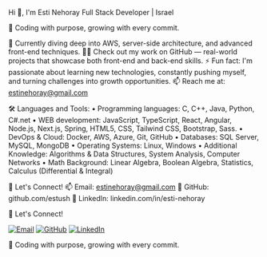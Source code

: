 Hi 👋, I'm Esti Nehoray
Full Stack Developer | Israel

🎯 Coding with purpose, growing with every commit.

🌱 Currently diving deep into AWS, server-side architecture, and advanced front-end techniques.
👨‍💻 Check out my work on GitHub — real-world projects that showcase both front-end and back-end skills.
⚡ Fun fact: I'm passionate about learning new technologies, constantly pushing myself, and turning challenges into growth opportunities.
📫 Reach me at: estinehoray@gmail.com


🛠️ Languages and Tools:
• Programming languages: C, C++, Java, Python, C#.net
• WEB development: JavaScript, TypeScript, React, Angular, Node.js, Next.js, Spring, HTML5, CSS, Tailwind CSS, Bootstrap, Sass.
• DevOps & Cloud: Docker, AWS, Azure, Git, GitHub
• Databases: SQL Server, MySQL, MongoDB
• Operating Systems: Linux, Windows
• Additional  Knowledge: Algorithms & Data Structures, System Analysis, Computer Networks
• Math Background: Linear Algebra, Boolean Algebra, Statistics, Calculus (Differential & Integral)

🤝 Let's Connect!
📫 Email: estinehoray@gmail.com
🐙 GitHub: github.com/estush
🔗 LinkedIn: linkedin.com/in/esti-nehoray

🤝 Let's Connect!

[![Email](https://img.shields.io/badge/Email-estinehoray@gmail.com-red?style=flat-square&logo=gmail)](mailto:estinehoray@gmail.com)
[![GitHub](https://img.shields.io/badge/GitHub-estush-181717?style=flat-square&logo=github)](https://github.com/estush)
[![LinkedIn](https://img.shields.io/badge/LinkedIn-Esti%20Nehoray-0077B5?style=flat-square&logo=linkedin)](https://www.linkedin.com/in/esti-nehoray/)

🎯 Coding with purpose, growing with every commit.
